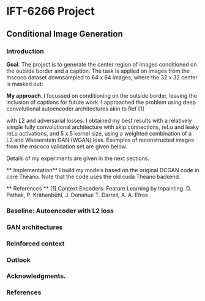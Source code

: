 # IFT-6266 Project

## Conditional Image Generation

### Introduction

**Goal**. The project is to generate the center region of images conditioned on the outside border and a caption. 
The task is applied on images from the mscoco dataset downsampled to 64 x 64 images, where the 32 x 32 center is masked out:

**My approach**. I focussed on conditioning on the outside border, leaving the inclusion of captions for future work. 
I approached the problem using deep convolutional autoencoder architectures akin to Ref [1] 

with L2 and adversarial losses. 
I obtained my best results with a relatively simple fully convolutional architecture with skip connections, reLu and leaky reLu activations, and 5 x 5 kernel size, using a weighted combination of a L2  and Wasserstein GAN (WGAN) loss. Exemples of reconstructed images from the mscoco  validation set are given below.


Details of my experiments are given in the next sections.

** Implementation** 
I build my models based on the original DCGAN code in core Theano. Note that the code uses the old cuda Theano backend.  

** References **
[1] Context Encoders: Feature Learning by Inpainting. D. Pathak, P. Krähenbühl, J. Donahue
T. Darrell, A. A. Efros


### Baseline: Autoencoder with L2 loss 

### GAN architectures 

### Reinforced context 

### Outlook

### Acknowledgments. 

### References







